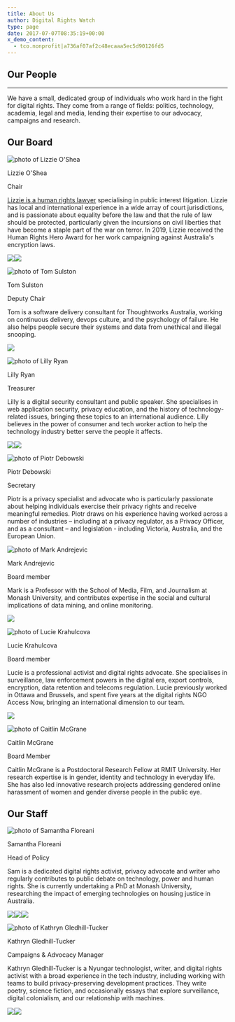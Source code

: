 ```yaml
---
title: About Us
author: Digital Rights Watch
type: page
date: 2017-07-07T08:35:19+00:00
x_demo_content:
  - tco.nonprofit|a736af07af2c48ecaaa5ec5d90126fd5
---
```

## Our People

---

We have a small, dedicated group of individuals who work hard in the fight for digital rights. They come from a range of fields: politics, technology, academia, legal and media, lending their expertise to our advocacy, campaigns and research.

## Our Board

![photo of Lizzie O'Shea](/wp-content/uploads/2019/02/0.jpg)

Lizzie O'Shea

Chair

[Lizzie is a human rights lawyer](/2020/03/09/an-introduction-from-drws-new-chairperson/) specialising in public interest litigation. Lizzie has local and international experience in a wide array of court jurisdictions, and is passionate about equality before the law and that the rule of law should be protected, particularly given the incursions on civil liberties that have become a staple part of the war on terror. In 2019, Lizzie received the Human Rights Hero Award for her work campaigning against Australia's encryption laws.

[![](/wp-content/plugins/team-members/inc/img/links/twitter.png)](https://twitter.com/Lizzie_OShea)[![](/wp-content/plugins/team-members/inc/img/links/website.png)](https://lizzieoshea.com/)

![photo of Tom Sulston](/wp-content/uploads/2019/02/Screen-Shot-2019-02-26-at-6.22.43-pm.png)

Tom Sulston

Deputy Chair

Tom is a software delivery consultant for Thoughtworks Australia, working on continuous delivery, devops culture, and the psychology of failure. He also helps people secure their systems and data from unethical and illegal snooping.

[![](/wp-content/plugins/team-members/inc/img/links/twitter.png)](https://twitter.com/tomsulston)

![photo of Lilly Ryan](/wp-content/uploads/2019/03/drw-headshot.jpeg)

Lilly Ryan

Treasurer

Lilly is a digital security consultant and public speaker. She specialises in web application security, privacy education, and the history of technology-related issues, bringing these topics to an international audience. Lilly believes in the power of consumer and tech worker action to help the technology industry better serve the people it affects.

[![](/wp-content/plugins/team-members/inc/img/links/twitter.png)](https://twitter.com/attacus_au)[![](/wp-content/plugins/team-members/inc/img/links/website.png)](https://www.attacus.net/)

![photo of Piotr Debowski](/wp-content/uploads/2017/10/PD-photo.jpg)

Piotr Debowski

Secretary

Piotr is a privacy specialist and advocate who is particularly passionate about helping individuals exercise their privacy rights and receive meaningful remedies. Piotr draws on his experience having worked across a number of industries – including at a privacy regulator, as a Privacy Officer, and as a consultant – and legislation - including Victoria, Australia, and the European Union.

![photo of Mark Andrejevic](/wp-content/uploads/2017/10/Screen-Shot-2020-04-27-at-5.31.27-pm.png)

Mark Andrejevic

Board member

Mark is a Professor with the School of Media, Film, and Journalism at Monash University, and contributes expertise in the social and cultural implications of data mining, and online monitoring.

[![](/wp-content/plugins/team-members/inc/img/links/twitter.png)](https://twitter.com/MarkAndrejevic)

![photo of Lucie Krahulcova](/wp-content/uploads/2019/08/Lucie-photo.jpg)

Lucie Krahulcova

Board member

Lucie is a professional activist and digital rights advocate. She specialises in surveillance, law enforcement powers in the digital era, export controls, encryption, data retention and telecoms regulation. Lucie previously worked in Ottawa and Brussels, and spent five years at the digital rights NGO Access Now, bringing an international dimension to our team.

[![](/wp-content/plugins/team-members/inc/img/links/twitter.png)](https://twitter.com/nomadiclucie)

![photo of Caitlin McGrane](/wp-content/uploads/2017/10/CMGbyTL-15032020-2722-copy.jpg)

Caitlin McGrane

Board Member

Caitlin McGrane is a Postdoctoral Research Fellow at RMIT University. Her research expertise is in gender, identity and technology in everyday life. She has also led innovative research projects addressing gendered online harassment of women and gender diverse people in the public eye.

## Our Staff

![photo of Samantha Floreani](/wp-content/uploads/2019/08/SFloreani2023-2.png)

Samantha Floreani

Head of Policy

Sam is a dedicated digital rights activist, privacy advocate and writer who regularly contributes to public debate on technology, power and human rights. She is currently undertaking a PhD at Monash University, researching the impact of emerging technologies on housing justice in Australia.

[![](/wp-content/plugins/team-members/inc/img/links/twitter.png)](https://twitter.com/samfloreani)[![](/wp-content/plugins/team-members/inc/img/links/email.png)](mailto:samantha@digitalrightswatch.org.au)[![](/wp-content/plugins/team-members/inc/img/links/website.png)](https://www.samanthafloreani.com/)

![photo of Kathryn Gledhill-Tucker](/wp-content/uploads/2019/08/kgt_headshot2-e1716175748463.jpeg)

Kathryn Gledhill-Tucker

Campaigns & Advocacy Manager

Kathryn Gledhill-Tucker is a Nyungar technologist, writer, and digital rights activist with a broad experience in the tech industry, including working with teams to build privacy-preserving development practices. They write poetry, science fiction, and occasionally essays that explore surveillance, digital colonialism, and our relationship with machines.

[![](/wp-content/plugins/team-members/inc/img/links/email.png)](mailto:kat@digitalrightswatch.org.au)[![](/wp-content/plugins/team-members/inc/img/links/website.png)](https://kgt.dev/)
